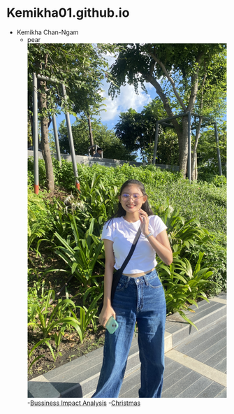 # Kemikha01.github.io
- Kemikha Chan-Ngam
  - pear
![profile](img/IMG_7652.jpg)
-[Bussiness Impact Analysis](business-impact-analysis.md)
-[Christmas](e-card-Christmas.md)
